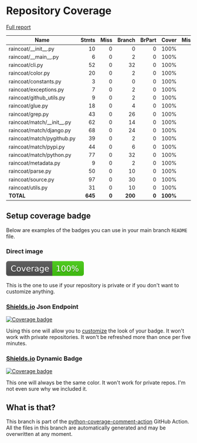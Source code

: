 # Repository Coverage

[Full report](https://htmlpreview.github.io/?https://github.com/ewjoachim/raincoat/blob/python-coverage-comment-action-data/htmlcov/index.html)

| Name                           |    Stmts |     Miss |   Branch |   BrPart |    Cover |   Missing |
|------------------------------- | -------: | -------: | -------: | -------: | -------: | --------: |
| raincoat/\_\_init\_\_.py       |       10 |        0 |        0 |        0 |     100% |           |
| raincoat/\_\_main\_\_.py       |        6 |        0 |        2 |        0 |     100% |           |
| raincoat/cli.py                |       52 |        0 |       32 |        0 |     100% |           |
| raincoat/color.py              |       20 |        0 |        2 |        0 |     100% |           |
| raincoat/constants.py          |        3 |        0 |        0 |        0 |     100% |           |
| raincoat/exceptions.py         |        7 |        0 |        2 |        0 |     100% |           |
| raincoat/github\_utils.py      |        9 |        0 |        2 |        0 |     100% |           |
| raincoat/glue.py               |       18 |        0 |        4 |        0 |     100% |           |
| raincoat/grep.py               |       43 |        0 |       26 |        0 |     100% |           |
| raincoat/match/\_\_init\_\_.py |       62 |        0 |       14 |        0 |     100% |           |
| raincoat/match/django.py       |       68 |        0 |       24 |        0 |     100% |           |
| raincoat/match/pygithub.py     |       39 |        0 |        2 |        0 |     100% |           |
| raincoat/match/pypi.py         |       44 |        0 |        6 |        0 |     100% |           |
| raincoat/match/python.py       |       77 |        0 |       32 |        0 |     100% |           |
| raincoat/metadata.py           |        9 |        0 |        2 |        0 |     100% |           |
| raincoat/parse.py              |       50 |        0 |       10 |        0 |     100% |           |
| raincoat/source.py             |       97 |        0 |       30 |        0 |     100% |           |
| raincoat/utils.py              |       31 |        0 |       10 |        0 |     100% |           |
|                      **TOTAL** |  **645** |    **0** |  **200** |    **0** | **100%** |           |


## Setup coverage badge

Below are examples of the badges you can use in your main branch `README` file.

### Direct image

[![Coverage badge](https://raw.githubusercontent.com/ewjoachim/raincoat/python-coverage-comment-action-data/badge.svg)](https://htmlpreview.github.io/?https://github.com/ewjoachim/raincoat/blob/python-coverage-comment-action-data/htmlcov/index.html)

This is the one to use if your repository is private or if you don't want to customize anything.

### [Shields.io](https://shields.io) Json Endpoint

[![Coverage badge](https://img.shields.io/endpoint?url=https://raw.githubusercontent.com/ewjoachim/raincoat/python-coverage-comment-action-data/endpoint.json)](https://htmlpreview.github.io/?https://github.com/ewjoachim/raincoat/blob/python-coverage-comment-action-data/htmlcov/index.html)

Using this one will allow you to [customize](https://shields.io/endpoint) the look of your badge.
It won't work with private repositories. It won't be refreshed more than once per five minutes.

### [Shields.io](https://shields.io) Dynamic Badge

[![Coverage badge](https://img.shields.io/badge/dynamic/json?color=brightgreen&label=coverage&query=%24.message&url=https%3A%2F%2Fraw.githubusercontent.com%2Fewjoachim%2Fraincoat%2Fpython-coverage-comment-action-data%2Fendpoint.json)](https://htmlpreview.github.io/?https://github.com/ewjoachim/raincoat/blob/python-coverage-comment-action-data/htmlcov/index.html)

This one will always be the same color. It won't work for private repos. I'm not even sure why we included it.

## What is that?

This branch is part of the
[python-coverage-comment-action](https://github.com/marketplace/actions/python-coverage-comment)
GitHub Action. All the files in this branch are automatically generated and may be
overwritten at any moment.